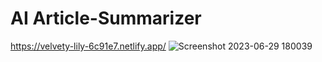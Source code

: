 # AI Article-Summarizer
https://velvety-lily-6c91e7.netlify.app/
![Screenshot 2023-06-29 180039](https://github.com/mdeng376/Article-Summarizer/assets/52214624/7248d9ad-1b9e-488b-a9b4-1cfebcc13d94)
